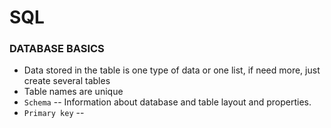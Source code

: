 # SQL

### DATABASE BASICS

* Data stored in the table is one type of data or one list, if need more, just create several tables
* Table names are unique
* `Schema` -- Information about database and table layout and properties.
* `Primary key` -- 
